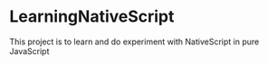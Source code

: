 # LearningNativeScript
This project is to learn and do experiment with NativeScript in pure JavaScript
